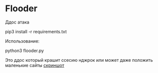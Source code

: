 # Flooder
Ддос атака


pip3 install -r requirements.txt

Использование:

python3 flooder.py

Это ддос который крашит ссесию нджрок или может даже положить маленькие сайты
[скриншот](https://www.google.com/imgres?imgurl=https%3A%2F%2Flocal-forum-uploads.s3.dualstack.us-east-1.amazonaws.com%2Foptimized%2F2X%2Fa%2Fab29f07dd23a71f9c92cfa243ef9309551511010_2_1024x395.png&imgrefurl=https%3A%2F%2Flocalwp.com%2Fcommunity%2Ft%2Ftoo-many-connections-error-another-err-ngrok-702-post%2F13612&tbnid=2iOL-imws73K1M&vet=1&docid=J2Uwy9JELmXqjM&w=1024&h=395&hl=ru-RU&source=sh%2Fx%2Fim)
